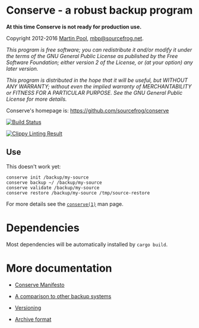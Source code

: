 Conserve - a robust backup program
==================================

**At this time Conserve is not ready for production use.**

Copyright 2012-2016 [Martin Pool][sourcefrog], mbp@sourcefrog.net.

_This program is free software; you can redistribute it and/or
modify it under the terms of the GNU General Public License
as published by the Free Software Foundation; either version 2
of the License, or (at your option) any later version._

_This program is distributed in the hope that it will be useful,
but WITHOUT ANY WARRANTY; without even the implied warranty of
MERCHANTABILITY or FITNESS FOR A PARTICULAR PURPOSE.  See the
GNU General Public License for more details._

Conserve's homepage is: <https://github.com/sourcefrog/conserve>

[![Build Status](https://travis-ci.org/sourcefrog/conserve.png?branch=rust)](https://travis-ci.org/sourcefrog/conserve)

[![Clippy Linting Result](https://clippy.bashy.io/github/sourcefrog/conserve/master/badge.svg)](https://clippy.bashy.io/github/sourcefrog/conserve/master/log)

Use
---

This doesn't work yet:

    conserve init /backup/my-source
    conserve backup ~/ /backup/my-source
    conserve validate /backup/my-source
    conserve restore /backup/my-source /tmp/source-restore

For more details see the
[`conserve(1)`](https://github.com/sourcefrog/conserve/blob/master/man/conserve.asciidoc)
man page.

Dependencies
============

Most dependencies will be automatically installed by `cargo build`.

[sourcefrog]: http://sourcefrog.net/

More documentation
==================

 * [Conserve Manifesto](doc/manifesto.md)

 * [A comparison to other backup systems](
   https://github.com/sourcefrog/conserve/wiki/Compared-to-others)

 * [Versioning](doc/versioning.md)

 * [Archive format](doc/format.md)
